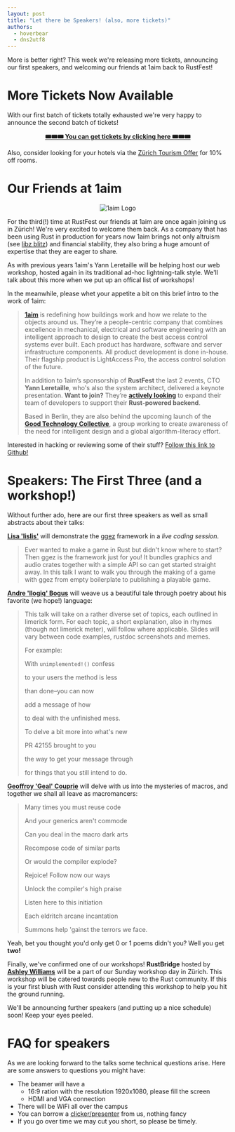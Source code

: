 ```yaml
---
layout: post
title: "Let there be Speakers! (also, more tickets)"
authors:
  - hoverbear
  - dns2utf8
---
```


More is better right? This week we're releasing more tickets, announcing our first speakers, and welcoming our friends at 1aim back to RustFest!

# More Tickets Now Available

With our first batch of tickets totally exhausted we're very happy to announce the second batch of tickets!

<div style="text-align: center">
  <a href="https://ti.to/asquera-event-ug/rustfest-zurich/">
    <strong>🎟🎟🎟 You can get tickets by clicking here 🎟🎟🎟</strong>
  </a>
</div>


Also, consider looking for your hotels via the [Zürich Tourism Offer](https://www.zuerich.com/en/visit/rustfest-zuerich) for 10% off rooms.

# Our Friends at 1aim 

<div style="text-align: center">
  <img alt="1aim Logo" src="/assets/sponsors/1aim.svg"/>
</div>

For the third(!) time at RustFest our friends at 1aim are once again joining us in Zürich! We're very excited to welcome them back. As a company that has been using Rust in production for years now 1aim brings not only altruism (see [libz blitz](http://blog.rustfest.eu/libz-blitz)) and financial stability, they also bring a huge amount of expertise that they are eager to share.

As with previous years 1aim's Yann Leretaille will be helping host our web workshop, hosted again in its traditional ad-hoc lightning-talk style. We'll talk about this more when we put up an offical list of workshops!

In the meanwhile, please whet your appetite a bit on this brief intro to the work of 1aim:

> **[1aim](https://1aim.com/)** is redefining how buildings work and how we relate to the objects around us. They’re a people-centric company that combines excellence in mechanical, electrical and software engineering with an intelligent approach to design to create the best access control systems ever built. Each product has hardware, software and server infrastructure components. All product development is done in-house. Their flagship product is LightAccess Pro, the access control solution of the future.
>
> In addition to 1aim’s sponsorship of **RustFest** the last 2 events, CTO **Yann Leretaille**, who's also the system architect, delivered a keynote presentation. **Want to join?** They’re **[actively looking](https://1aim.com/#careers)** to expand their team of developers to support their **Rust-powered backend**.
>
> Based in Berlin, they are also behind the upcoming launch of the **[Good Technology Collective](http://goodtechnologycollective.com/)**, a group working to create awareness of the need for intelligent design and a global algorithm-literacy effort.

Interested in hacking or reviewing some of their stuff? [Follow this link to Github!](https://github.com/1aim)

# Speakers: The First Three (and a workshop!)

Without further ado, here are our first three speakers as well as small abstracts about their talks:

[**Lisa 'lislis'**](https://github.com/lislis) will demonstrate the [ggez](http://ggez.rs/) framework in a *live coding session*.

> Ever wanted to make a game in Rust but didn't know where to start? Then ggez is the framework just for you! It bundles graphics and audio crates together with a simple API so can get started straight away. In this talk I want to walk you through the making of a game with ggez from empty boilerplate to publishing a playable game.

[**Andre 'llogiq' Bogus**](https://github.com/llogiq) will weave us a beautiful tale through poetry about his favorite (we hope!) language:

> This talk will take on a rather diverse set of topics, each outlined in limerick form. For each topic, a short explanation, also in rhymes (though not limerick meter), will follow where applicable. Slides will vary between code examples, rustdoc screenshots and memes.
>
> For example:
>
>
> With `unimplemented!()` confess
>
> to your users the method is less
>
> than done–you can now
>
> add a message of how
>
> to deal with the unfinished mess.
>
>
> To delve a bit more into what's new
>
> PR 42155 brought to you
>
> the way to get your message through
>
> for things that you still intend to do.

[**Geoffroy 'Geal' Couprie**](https://github.com/Geal/) will delve with us into the mysteries of macros, and together we shall all leave as macromancers:

> Many times you must reuse code
>
> And your generics aren't commode
>
> Can you deal in the macro dark arts
>
> Recompose code of similar parts
>
> Or would the compiler explode?
>
>
> Rejoice! Follow now our ways
>
> Unlock the compiler's high praise
>
> Listen here to this initiation
>
> Each eldritch arcane incantation
>
> Summons help 'gainst the terrors we face.

Yeah, bet you thought you'd only get 0 or 1 poems didn't you? Well you get **two!**

Finally, we've confirmed one of our workshops! **RustBridge** hosted by [**Ashley Williams**](https://github.com/ashleygwilliams) will be a part of our Sunday workshop day in Zürich. This workshop will be catered towards people new to the Rust community. If this is your first blush with Rust consider attending this workshop to help you hit the ground running.

We'll be announcing further speakers (and putting up a nice schedule) soon! Keep your eyes peeled.

# FAQ for speakers

As we are looking forward to the talks some technical questions arise.
Here are some answers to questions you might have:

* The beamer will have a
    * 16:9 ration with the resolution 1920x1080, please fill the screen
    * HDMI and VGA connection
* There will be WiFi all over the campus
* You can borrow a [clicker/presenter](http://www.logitech.com/en-gb/product/wireless-presenter-r400-business) from us, nothing fancy
* If you go over time we may cut you short, so please be timely.
